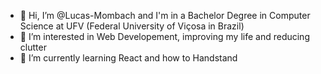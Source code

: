 - 👋 Hi, I’m @Lucas-Mombach and I'm in a Bachelor Degree in Computer Science at UFV (Federal University of Viçosa in Brazil)
- 👀 I’m interested in Web Developement, improving my life and reducing clutter
- 🌱 I’m currently learning React and how to Handstand

<!---
Lucas-Mombach/Lucas-Mombach is a ✨ special ✨ repository because its `README.md` (this file) appears on your GitHub profile.
You can click the Preview link to take a look at your changes.
--->
